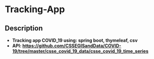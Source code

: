 # Tracking-App

## Description
* **Tracking app COVID_19 using: spring boot, thymeleaf, csv**
* **API: https://github.com/CSSEGISandData/COVID-19/tree/master/csse_covid_19_data/csse_covid_19_time_series**
